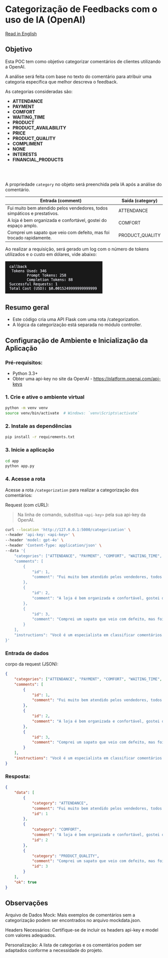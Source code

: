 # Categorização de Feedbacks com o uso de IA (OpenAI)

[Read in English](README.md)

## Objetivo

Esta POC tem como objetivo categorizar comentários de clientes utilizando a OpenAI.

A análise será feita com base no texto do comentário para atribuir uma categoria específica que melhor descreva o feedback.

As categorias consideradas são:

- **ATTENDANCE**
- **PAYMENT**
- **COMFORT**
- **WAITING_TIME**
- **PRODUCT**
- **PRODUCT_AVAILABILITY**
- **PRICE**
- **PRODUCT_QUALITY**
- **COMPLIMENT**
- **NONE**
- **INTERESTS**
- **FINANCIAL_PRODUCTS**

</br>
</br>

A propriedade `category` no objeto será preenchida pela IA após a análise do comentário.

| Entrada (comment) | Saída (category) |
|-------------------|------------------|
| Fui muito bem atendido pelos vendedores, todos simpáticos e prestativos. | ATTENDANCE |
| A loja é bem organizada e confortável, gostei do espaço amplo. | COMFORT |
| Comprei um sapato que veio com defeito, mas foi trocado rapidamente. | PRODUCT_QUALITY |

Ao realizar a requisição, será gerado um log com o número de tokens utilizados e o custo em dólares, vide abaixo:

![Callback OpenAI](assets/callback_openai.png)

## Resumo geral

- Este código cria uma API Flask com uma rota /categorization.
- A lógica da categorização está separada no módulo controller.

## Configuração de Ambiente e Inicialização da Aplicação

### Pré-requisitos:

- Python 3.3+
- Obter uma api-key no site da OpenAI - https://platform.openai.com/api-keys

### 1. Crie e ative o ambiente virtual

```bash
python -m venv venv
source venv/bin/activate  # Windows: `venv\Scripts\activate`
```

### 2. Instale as dependências

```bash
pip install -r requirements.txt
```

### 3. Inicie a aplicação

```bash
cd app
python app.py
```

### 4. Acesse a rota

Acesse a rota `/categorization` para realizar a categorização dos comentários:

Request (com cURL):

> Na linha de comando, substitua `<api-key>` pela sua api-key da OpenAI.

```bash
curl --location 'http://127.0.0.1:5000/categorization' \
--header 'api-key: <api-key>' \
--header 'model: gpt-4o' \
--header 'Content-Type: application/json' \
--data '{
    "categories": ["ATTENDANCE", "PAYMENT", "COMFORT", "WAITING_TIME", "PRODUCT", "PRODUCT_AVAILABILITY", "PRICE", "PRODUCT_QUALITY", "COMPLIMENT", "NONE", "INTERESTS", "FINANCIAL_PRODUCTS"],
    "comments": [
        {
            "id": 1,
            "comment": "Fui muito bem atendido pelos vendedores, todos simpáticos e prestativos."
        },
        {
            "id": 2,
            "comment": "A loja é bem organizada e confortável, gostei do espaço amplo."
        },
        {
            "id": 3,
            "comment": "Comprei um sapato que veio com defeito, mas foi trocado rapidamente."
        }
    ],
    "instructions": "Você é um especialista em classificar comentários. Classifique cada comentário com sua respectiva categoria."
}'
```

### Entrada de dados

corpo da request (JSON):

```json
{
    "categories": ["ATTENDANCE", "PAYMENT", "COMFORT", "WAITING_TIME", "PRODUCT", "PRODUCT_AVAILABILITY", "PRICE", "PRODUCT_QUALITY", "COMPLIMENT", "NONE", "INTERESTS", "FINANCIAL_PRODUCTS"],
    "comments": [
        {
            "id": 1,
            "comment": "Fui muito bem atendido pelos vendedores, todos simpáticos e prestativos."
        },
        {
            "id": 2,
            "comment": "A loja é bem organizada e confortável, gostei do espaço amplo."
        },
        {
            "id": 3,
            "comment": "Comprei um sapato que veio com defeito, mas foi trocado rapidamente."
        }
    ],
    "instructions": "Você é um especialista em classificar comentários. Classifique cada comentário com sua respectiva categoria."
}
```

### Resposta:

```json
{
    "data": [
        {
            "category": "ATTENDANCE",
            "comment": "Fui muito bem atendido pelos vendedores, todos simpáticos e prestativos.",
            "id": 1
        },
        {
            "category": "COMFORT",
            "comment": "A loja é bem organizada e confortável, gostei do espaço amplo.",
            "id": 2
        },
        {
            "category": "PRODUCT_QUALITY",
            "comment": "Comprei um sapato que veio com defeito, mas foi trocado rapidamente.",
            "id": 3
        }
    ],
    "ok": true
}
```

## Observações

Arquivo de Dados Mock: Mais exemplos de comentários sem a categorização podem ser encontrados no arquivo mockdata.json.

Headers Necessários: Certifique-se de incluir os headers api-key e model com valores adequados.

Personalização: A lista de categorias e os comentários podem ser adaptados conforme a necessidade do projeto. 